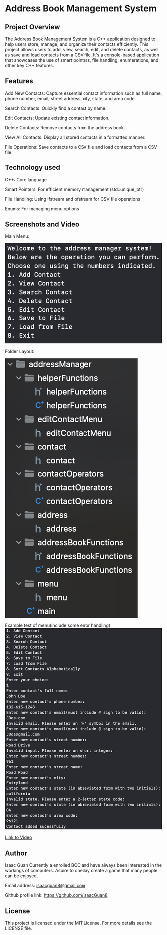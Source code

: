 # Address Book Management System
## Project Overview

The Address Book Management System is a C++ application designed to help users store, manage, and organize their contacts efficiently. This project allows users to add, view, search, edit, and delete contacts, as well as save and load contacts from a CSV file. It's a console-based application that showcases the use of smart pointers, file handling, enumerations, and other key C++ features.

## Features

Add New Contacts: Capture essential contact information such as full name, phone number, email, street address, city, state, and area code.

Search Contacts: Quickly find a contact by name.

Edit Contacts: Update existing contact information.

Delete Contacts: Remove contacts from the address book.

View All Contacts: Display all stored contacts in a formatted manner.

File Operations: Save contacts to a CSV file and load contacts from a CSV file.

## Technology used

C++: Core language

Smart Pointers: For efficient memory management (std::unique_ptr)

File Handling: Using ifstream and ofstream for CSV file operations

Enums: For managing menu options

## Screenshots and Video

Main Menu:

![Main Menu](images/mainMenu.png)

Folder Layout:

![File Layout](images/folderLayout.png)

Example test of menu(include some error handling):
![File Layout](images/exampleCase.png)

[Link to Video](https://drive.google.com/file/d/1amcYki0e_nS5ux4FtdyPJBKQq-Jzl_Hl/view?usp=sharing)

## Author

Isaac Guan
Currently a enrolled BCC and have always been interested in the workings of computers. Aspire to oneday create a game that many people can be enjoyed.

Email address: isaacguan8@gmail.com

Github profile link: https://github.com/IsaacGuan8

## License

This project is licensed under the MIT License. For more details see the LICENSE file.
